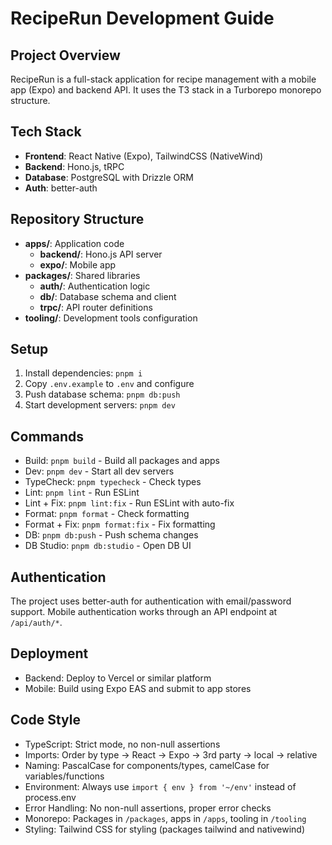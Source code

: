 # RecipeRun Development Guide

## Project Overview
RecipeRun is a full-stack application for recipe management with a mobile app (Expo) and backend API. It uses the T3 stack in a Turborepo monorepo structure.

## Tech Stack
- **Frontend**: React Native (Expo), TailwindCSS (NativeWind)
- **Backend**: Hono.js, tRPC
- **Database**: PostgreSQL with Drizzle ORM
- **Auth**: better-auth

## Repository Structure
- **apps/**: Application code
  - **backend/**: Hono.js API server
  - **expo/**: Mobile app
- **packages/**: Shared libraries
  - **auth/**: Authentication logic
  - **db/**: Database schema and client
  - **trpc/**: API router definitions
- **tooling/**: Development tools configuration

## Setup
1. Install dependencies: `pnpm i`
2. Copy `.env.example` to `.env` and configure
3. Push database schema: `pnpm db:push`
4. Start development servers: `pnpm dev`

## Commands
- Build: `pnpm build` - Build all packages and apps
- Dev: `pnpm dev` - Start all dev servers
- TypeCheck: `pnpm typecheck` - Check types
- Lint: `pnpm lint` - Run ESLint
- Lint + Fix: `pnpm lint:fix` - Run ESLint with auto-fix
- Format: `pnpm format` - Check formatting
- Format + Fix: `pnpm format:fix` - Fix formatting
- DB: `pnpm db:push` - Push schema changes
- DB Studio: `pnpm db:studio` - Open DB UI

## Authentication
The project uses better-auth for authentication with email/password support. Mobile authentication works through an API endpoint at `/api/auth/*`.

## Deployment
- Backend: Deploy to Vercel or similar platform
- Mobile: Build using Expo EAS and submit to app stores

## Code Style
- TypeScript: Strict mode, no non-null assertions
- Imports: Order by type → React → Expo → 3rd party → local → relative
- Naming: PascalCase for components/types, camelCase for variables/functions
- Environment: Always use `import { env } from '~/env'` instead of process.env
- Error Handling: No non-null assertions, proper error checks
- Monorepo: Packages in `/packages`, apps in `/apps`, tooling in `/tooling`
- Styling: Tailwind CSS for styling (packages tailwind and nativewind)